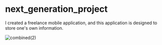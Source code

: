 # next_generation_project

I created a freelance mobile application, and this application is
designed to store one's own information.

![combined(2)](https://github.com/Rokobot/next_generation_project/assets/117278851/9a547683-17cc-4d9e-b3f3-4227a389bfdc)
